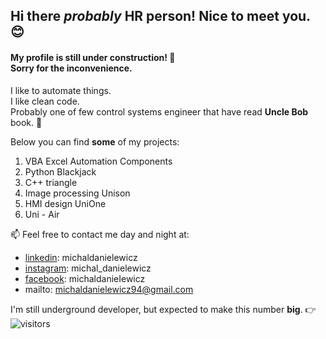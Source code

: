 ## Hi there *probably* HR person!  Nice to meet you. 😊
#### My profile is still under construction! 🔧 </br> Sorry for the inconvenience.

I like to automate things. </br> I like clean code. </br> Probably one of few control systems engineer that have read **Uncle Bob** book. 👴
  
Below you can find **some** of my projects:
1. VBA Excel Automation Components
2. Python Blackjack
3. C++ triangle
4. Image processing Unison
5. HMI design UniOne
6. Uni - Air
  
📫 Feel free to contact me day and night at: 
- <a href="https://www.linkedin.com/in/michaldanielewicz/">linkedin</a>: michaldanielewicz
- <a href="https://www.instagram.com/michal_danielewicz/">instagram</a>: michal_danielewicz
- <a href="https://www.facebook.com/michaldanieIewicz/">facebook</a>: michaldanieIewicz
- mailto: michaldanielewicz94@gmail.com

I'm still underground developer, but expected to make this number **big**. 👉 ![visitors](https://visitor-badge.glitch.me/badge?page_id=michaldanielewicz.visitor-badge)
